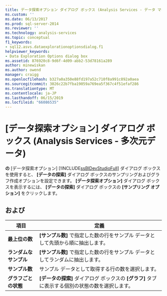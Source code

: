 ```yaml
---
title: データ探索オプション ダイアログ ボックス (Analysis Services - データ マイニング) |Microsoft Docs
ms.custom: ''
ms.date: 06/13/2017
ms.prod: sql-server-2014
ms.reviewer: ''
ms.technology: analysis-services
ms.topic: conceptual
f1_keywords:
- sql12.asvs.dataexplorationoptionsdialog.f1
helpviewer_keywords:
- Data Exploration Options dialog box
ms.assetid: 876920c8-9d6f-4d09-abb2-53d78161a289
author: minewiskan
ms.author: owend
manager: craigg
ms.openlocfilehash: b327a0a350e88fd197a52c710f8a991c892a0aea
ms.sourcegitcommit: 3026c22b7fba19059a769ea5f367c4f51efaf286
ms.translationtype: MT
ms.contentlocale: ja-JP
ms.lasthandoff: 06/15/2019
ms.locfileid: "66086535"
---
```

# <a name="data-exploration-options-dialog-box-analysis-services---data-mining"></a>[データ探索オプション] ダイアログ ボックス (Analysis Services - 多次元データ)
  **の** [データ探索オプション] [!INCLUDE[ssBIDevStudioFull](../includes/ssbidevstudiofull-md.md)] ダイアログ ボックスを使用すると、 **[データの探索]** ダイアログ ボックスのサンプリングおよびグラフ作成オプションを設定できます。 **[データ探索オプション]** ダイアログ ボックスを表示するには、 **[データの探索]** ダイアログ ボックスの **[サンプリング オプション]** をクリックします。  
  
## <a name="options"></a>および  
  
|項目|定義|  
|----------|----------------|  
|**最上位の数**|**[サンプル数]** で指定した数の行をサンプル データとして先頭から順に抽出します。|  
|**ランダムなサンプル**|**[サンプル数]** で指定した数の行をサンプル データとしてランダムに抽出します。|  
|**サンプル数**|サンプル データとして取得する行の数を選択します。|  
|**グラフごとの状態**|**[データの探索]** ダイアログ ボックスの **[グラフ]** タブに表示する個別の状態の数を選択します。|  
  
  
